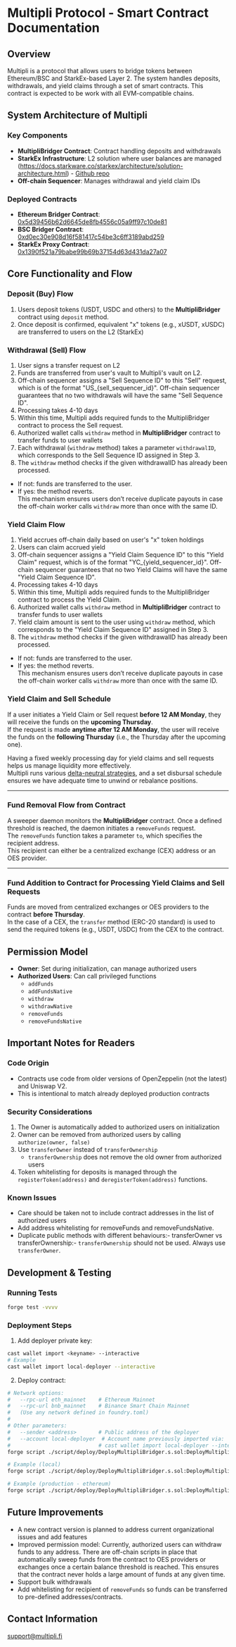 # Multipli Protocol - Smart Contract Documentation

## Overview

Multipli is a protocol that allows users to bridge tokens between Ethereum/BSC and StarkEx-based Layer 2. The system handles deposits, withdrawals, and yield claims through a set of smart contracts. This contract is expected to be work with all EVM-compatible chains. 

## System Architecture of Multipli

### Key Components

- **MultipliBridger Contract**: Contract handling deposits and withdrawals
- **StarkEx Infrastructure**: L2 solution where user balances are managed (https://docs.starkware.co/starkex/architecture/solution-architecture.html) - [Github repo](https://github.com/starkware-libs/starkex-contracts)
- **Off-chain Sequencer**: Manages withdrawal and yield claim IDs

### Deployed Contracts

- **Ethereum Bridger Contract**: [0x5d39456b62d6645de8fb4556c05a9ff97c10de81](https://etherscan.io/address/0x5d39456b62d6645de8fb4556c05a9ff97c10de81)
- **BSC Bridger Contract**: [0xd0ec30e908d16f581417c54be3c6ff3189abd259](https://bscscan.com/address/0xd0ec30e908d16f581417c54be3c6ff3189abd259)
- **StarkEx Proxy Contract**: [0x1390f521a79babe99b69b37154d63d431da27a07](https://etherscan.io/address/0x1390f521a79babe99b69b37154d63d431da27a07)

## Core Functionality and Flow

### Deposit (Buy) Flow
1. Users deposit tokens (USDT, USDC and others) to the **MultipliBridger** contract using `deposit` method.
2. Once deposit is confirmed, equivalent "x" tokens (e.g., xUSDT, xUSDC) are transferred to users on the L2 (StarkEx)

### Withdrawal (Sell) Flow
1. User signs a transfer request on L2
2. Funds are transferred from user's vault to Multipli's vault on L2. 
3. Off-chain sequencer assigns a "Sell Sequence ID" to this "Sell" request, which is of the format "US_{sell_sequencer_id}". Off-chain sequencer guarantees that no two withdrawals will have the same "Sell Sequence ID".
4. Processing takes 4-10 days
5. Within this time, Multipli adds required funds to the MultipliBridger contract to process the Sell request.
6. Authorized wallet calls `withdraw` method in **MultipliBridger** contract to transfer funds to user wallets
7. Each withdrawal (`withdraw` method) takes a parameter `withdrawalID`, which corresponds to the Sell Sequence ID assigned in Step 3.
8. The `withdraw` method checks if the given withdrawalID has already been processed.
- If not: funds are transferred to the user.
- If yes: the method reverts.  
This mechanism ensures users don’t receive duplicate payouts in case the off-chain worker calls `withdraw` more than once with the same ID.

### Yield Claim Flow
1. Yield accrues off-chain daily based on user's "x" token holdings
2. Users can claim accrued yield
3. Off-chain sequencer assigns a "Yield Claim Sequence ID" to this "Yield Claim" request, which is of the format "YC_{yield_sequencer_id}". Off-chain sequencer guarantees that no two Yield Claims will have the same "Yield Claim Sequence ID".
4. Processing takes 4-10 days
5. Within this time, Multipli adds required funds to the MultipliBridger contract to process the Yield Claim.
6. Authorized wallet calls `withdraw` method in **MultipliBridger** contract to transfer funds to user wallets
7. Yield claim amount is sent to the user using `withdraw` method, which corresponds to the "Yield Claim Sequence ID" assigned in Step 3.
8. The `withdraw` method checks if the given withdrawalID has already been processed.
- If not: funds are transferred to the user.
- If yes: the method reverts.  
This mechanism ensures users don’t receive duplicate payouts in case the off-chain worker calls `withdraw` more than once with the same ID.

### Yield Claim and Sell Schedule

If a user initiates a Yield Claim or Sell request **before 12 AM Monday**, they will receive the funds on the **upcoming Thursday**.  
If the request is made **anytime after 12 AM Monday**, the user will receive the funds on the **following Thursday** (i.e., the Thursday after the upcoming one).

Having a fixed weekly processing day for yield claims and sell requests helps us manage liquidity more effectively.  
Multipli runs various [delta-neutral strategies](https://docs.multipli.fi/yield-explanation/execution-for-stables), and a set disbursal schedule ensures we have adequate time to unwind or rebalance positions.

---

### Fund Removal Flow from Contract

A sweeper daemon monitors the **MultipliBridger** contract. Once a defined threshold is reached, the daemon initiates a `removeFunds` request.  
The `removeFunds` function takes a parameter `to`, which specifies the recipient address.  
This recipient can either be a centralized exchange (CEX) address or an OES provider.

---

### Fund Addition to Contract for Processing Yield Claims and Sell Requests

Funds are moved from centralized exchanges or OES providers to the contract **before Thursday**.  
In the case of a CEX, the `transfer` method (ERC-20 standard) is used to send the required tokens (e.g., USDT, USDC) from the CEX to the contract.


## Permission Model

- **Owner**: Set during initialization, can manage authorized users
- **Authorized Users**: Can call privileged functions
  - `addFunds`
  - `addFundsNative`
  - `withdraw`
  - `withdrawNative`
  - `removeFunds`
  - `removeFundsNative`

## Important Notes for Readers


### Code Origin
- Contracts use code from older versions of OpenZeppelin (not the latest) and Uniswap V2.
- This is intentional to match already deployed production contracts

### Security Considerations
1. The Owner is automatically added to authorized users on initialization
2. Owner can be removed from authorized users by calling `authorize(owner, false)`
3. Use `transferOwner` instead of `transferOwnership`
   - `transferOwnership` does not remove the old owner from authorized users
4. Token whitelisting for deposits is managed through the `registerToken(address)` and `deregisterToken(address)` functions.

### Known Issues
- Care should be taken not to include contract addresses in the list of authorized users
- Add address whitelisting for removeFunds and removeFundsNative.
- Duplicate public methods with different behaviours:- transferOwner vs transferOwnership:- `transferOwnership` should not be used. Always use `transferOwner`.

## Development & Testing

### Running Tests
```bash
forge test -vvvv
```

### Deployment Steps
1. Add deployer private key:
```bash
cast wallet import <keyname> --interactive
# Example
cast wallet import local-deployer --interactive
```

2. Deploy contract:
```bash
# Network options:
#   --rpc-url eth_mainnet    # Ethereum Mainnet
#   --rpc-url bnb_mainnet    # Binance Smart Chain Mainnet
#   (Use any network defined in foundry.toml)
# 
# Other parameters:
#   --sender <address>       # Public address of the deployer
#   --account local-deployer  # Account name previously imported via:
#                            # cast wallet import local-deployer --interactive
forge script ./script/deploy/DeployMultipliBridger.s.sol:DeployMultipliBridger --rpc-url <network> --account <account_name> --sender <sender_address> --broadcast -vvvv

# Example (local)
forge script ./script/deploy/DeployMultipliBridger.s.sol:DeployMultipliBridger --rpc-url http://localhost:8545 --account local-deployer --sender 0xf39fd6e51aad88f6f4ce6ab8827279cfffb92266 --broadcast -vvvv

# Example (production - ethereum)
forge script ./script/deploy/DeployMultipliBridger.s.sol:DeployMultipliBridger --rpc-url eth_mainnet --account prod-deployer --sender <address> --broadcast -vvvv
```

## Future Improvements
- A new contract version is planned to address current organizational issues and add features
- Improved permission model: Currently, authorized users can withdraw funds to any address. There are off-chain scripts in place that automatically sweep funds from the contract to OES providers or exchanges once a certain balance threshold is reached. This ensures that the contract never holds a large amount of funds at any given time.
- Support bulk withdrawals
- Add whitelisting for recipient of `removeFunds` so funds can be transferred to pre-defined addresses/contracts. 

## Contact Information
support@multipli.fi
